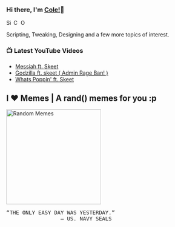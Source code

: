 ### Hi there, I'm [Cole!](https://www.youtube.com/channel/UC5dcb9kg-ZgS4Iu9K8Z7kgw)👋
<a href="https://discord.gg/24a4NMw">
  <img align="left" alt="Sinlyxe.cc Discord Server" width="16px" src="https://cdn.jsdelivr.net/npm/simple-icons@v3/icons/discord.svg" />
</a>
<a href="https://github.com/ohidurbappy">
  <img align="left" alt="Cole1337's Github" width="16px" src="https://cdn.jsdelivr.net/npm/simple-icons@v3/icons/github.svg" />
</a>

<a href="https://www.facebook.com/ohidurbappy/">
  <img align="left" alt="Ohidur Rahman Bappy's Facebook" width="16px" src="https://cdn.jsdelivr.net/npm/simple-icons@v3/icons/youtubegaming.svg" />
</a>
<br/>

<p>
  Scripting, Tweaking, Designing and a few more topics of interest.
</p>


### 📺 Latest YouTube Videos
<!-- YOUTUBE:START -->
- [Messiah ft. Skeet](https://www.youtube.com/watch?v=fAwvOdmgzm4)
- [Godzilla ft. skeet ( Admin Rage Ban! )](https://www.youtube.com/watch?v=9nqDtMkcI-c)
- [Whats Poppin' ft. Skeet](https://www.youtube.com/watch?v=Nq-h1v8TWi4)
<!-- YOUTUBE:END -->


## I ❤️ Memes | A rand() memes for you :p

<img alt="Random Memes" height="250px" src="https://web.ohidur.com/memes/random.jpg?_n=4">

<pre>
“THE ONLY EASY DAY WAS YESTERDAY.” 
                 — US. NAVY SEALS
</pre>
